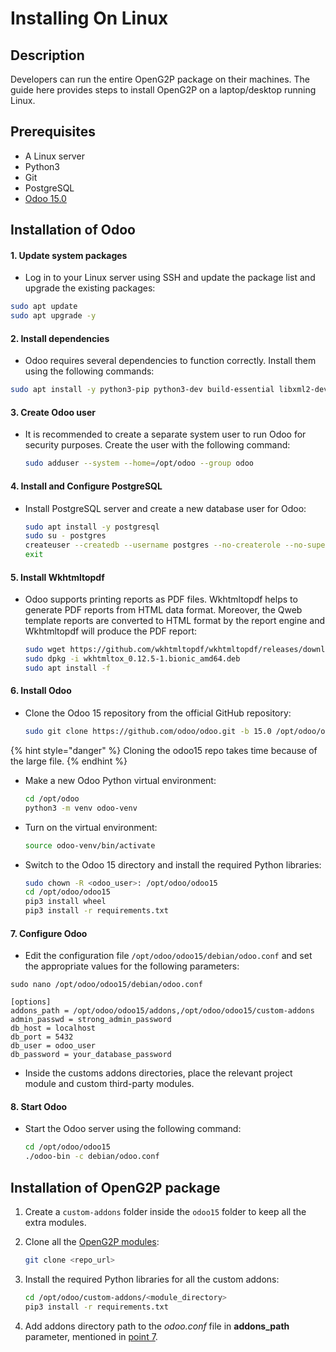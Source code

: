 # Installing On Linux

## Description

Developers can run the entire OpenG2P package on their machines. The guide here provides steps to install OpenG2P on a laptop/desktop running Linux.

## Prerequisites

* A Linux server
* Python3
* Git
* PostgreSQL
* [Odoo 15.0](https://www.odoo.com/documentation/15.0/administration/install/install.html#installing-odoo)

## Installation of Odoo

#### 1. Update system packages

* Log in to your Linux server using SSH and update the package list and upgrade the existing packages:

```bash
sudo apt update
sudo apt upgrade -y
```

#### 2. Install dependencies

* Odoo requires several dependencies to function correctly. Install them using the following commands:

```bash
sudo apt install -y python3-pip python3-dev build-essential libxml2-dev libxslt1-dev libevent-dev libsasl2-dev libldap2-dev libpq-dev libjpeg-dev zlib1g-dev libfreetype6-dev liblcms2-dev libwebp-dev libopenjp2-7-dev libtiff5-dev libffi-dev nodejs npm
```

#### 3. Create Odoo user

*   It is recommended to create a separate system user to run Odoo for security purposes. Create the user with the following command:

    ```bash
    sudo adduser --system --home=/opt/odoo --group odoo
    ```

#### 4. Install and Configure PostgreSQL

*   Install PostgreSQL server and create a new database user for Odoo:

    ```bash
    sudo apt install -y postgresql
    sudo su - postgres
    createuser --createdb --username postgres --no-createrole --no-superuser --pwprompt odoo_user
    exit
    ```

#### 5. Install Wkhtmltopdf <a href="#docs-internal-guid-f8d8e15e-7fff-3872-8a9f-bfbb05735977" id="docs-internal-guid-f8d8e15e-7fff-3872-8a9f-bfbb05735977"></a>

*   Odoo supports printing reports as PDF files. Wkhtmltopdf helps to generate PDF reports from HTML data format. Moreover, the Qweb template reports are converted to HTML format by the report engine and Wkhtmltopdf will produce the PDF report:

    ```bash
    sudo wget https://github.com/wkhtmltopdf/wkhtmltopdf/releases/download/0.12.5/wkhtmltox_0.12.5-1.bionic_amd64.deb
    sudo dpkg -i wkhtmltox_0.12.5-1.bionic_amd64.deb
    sudo apt install -f
    ```

#### 6. Install Odoo

*   Clone the Odoo 15 repository from the official GitHub repository:

    ```bash
    sudo git clone https://github.com/odoo/odoo.git -b 15.0 /opt/odoo/odoo15
    ```

{% hint style="danger" %}
Cloning the odoo15 repo takes time because of the large file.
{% endhint %}

*   Make a new Odoo Python virtual environment:

    ```bash
    cd /opt/odoo
    python3 -m venv odoo-venv
    ```
*   Turn on the virtual environment:

    ```bash
    source odoo-venv/bin/activate
    ```
*   Switch to the Odoo 15 directory and install the required Python libraries:

    ```bash
    sudo chown -R <odoo_user>: /opt/odoo/odoo15
    cd /opt/odoo/odoo15
    pip3 install wheel
    pip3 install -r requirements.txt
    ```

#### 7. Configure Odoo

* Edit the configuration file `/opt/odoo/odoo15/debian/odoo.conf` and set the appropriate values for the following parameters:

```
sudo nano /opt/odoo/odoo15/debian/odoo.conf
```

```
[options]
addons_path = /opt/odoo/odoo15/addons,/opt/odoo/odoo15/custom-addons
admin_passwd = strong_admin_password
db_host = localhost
db_port = 5432
db_user = odoo_user
db_password = your_database_password
```

* Inside the customs addons directories, place the relevant project module and custom third-party modules.

#### 8. Start Odoo

*   Start the Odoo server using the following command:

    ```bash
    cd /opt/odoo/odoo15
    ./odoo-bin -c debian/odoo.conf
    ```

## Installation of OpenG2P package

1. Create a `custom-addons` folder inside the `odoo15` folder to keep all the extra modules.
2.  Clone all the [OpenG2P modules](repositories/):

    ```bash
    git clone <repo_url>
    ```
3.  Install the required Python libraries for all the custom addons:

    ```bash
    cd /opt/odoo/custom-addons/<module_directory>
    pip3 install -r requirements.txt
    ```
4. Add addons directory path to the _odoo.conf_ file in **addons\_path** parameter, mentioned in [point 7](installing-openg2p-on-linux.md#id-7.-configure-odoo).
